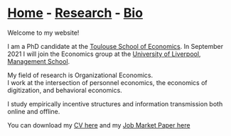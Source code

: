 # [Home](./index.html)  -  [Research](./research.html) - [Bio](./bio.html)

Welcome to my website!

I am a PhD candidate at the [Toulouse School of Economics](https://www.tse-fr.eu/). In September 2021 I will join the Economics group at the [University of Liverpool, Management School](https://www.liverpool.ac.uk/management/).

My field of research is Organizational Economics.  
I work at the intersection of personnel economics, the economics of digitization, and behavioral economics.

I study empirically incentive structures and information transmission both online and offline.

You can download my [CV here](./CV.pdf) and my [Job Market Paper here](./JMP.pdf) 
